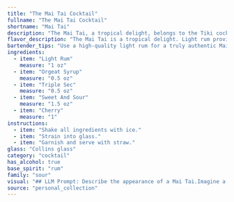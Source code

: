 ```yaml
---
title: "The Mai Tai Cocktail"
fullname: "The Mai Tai Cocktail"
shortname: "Mai Tai"
description: "The Mai Tai, a tropical delight, belongs to the Tiki cocktail family, born in 1944 at Trader Vic's in Oakland, California.  This iconic rum-based cocktail is a vibrant blend of sweet and sour flavors, showcasing the Polynesian influence that swept the cocktail scene in the mid-20th century. "
flavor_description: "The Mai Tai is a tropical delight. Light rum provides a smooth base, while orgeat syrup adds a sweet almond essence. Triple sec offers a citrusy kick, balanced by the tartness of sweet and sour. The cherry adds a touch of fruity sweetness. Overall, it's a complex yet refreshing blend of sweet, sour, and exotic flavors. "
bartender_tips: "Use a high-quality light rum for a truly authentic Mai Tai.  Orgeat syrup can be tricky, so taste it before adding; some are too sweet.  Triple Sec adds citrus, but don't overdo it. Sweet and sour is essential, but adjust the amount for desired sweetness. A fresh lime wedge is a must for garnish. Shake well with ice for a frosty, refreshing drink. "
ingredients:
  - item: "Light Rum"
    measure: "1 oz"
  - item: "Orgeat Syrup"
    measure: "0.5 oz"
  - item: "Triple Sec"
    measure: "0.5 oz"
  - item: "Sweet And Sour"
    measure: "1.5 oz"
  - item: "Cherry"
    measure: "1"
instructions:
  - item: "Shake all ingredients with ice."
  - item: "Strain into glass."
  - item: "Garnish and serve with straw."
glass: "Collins glass"
category: "cocktail"
has_alcohol: true
base_spirit: "rum"
family: "sour"
visual: "## LLM Prompt: Describe the appearance of a Mai Tai.Imagine a classic Mai Tai, freshly poured into a chilled, tiki-style mug. Describe its **color**, **texture**, **garnish**, and **overall aesthetic**. **Focus on the following elements:*** **Color:** Is it a vibrant orange, a deep amber, or something in between? Does it have any layers or gradients?* **Texture:** Is it smooth and silky, or does it have a bit of a frothy head? Are there any ice cubes visible?* **Garnish:** What type of cherry adorns the rim? Is there a pineapple wedge, a sprig of mint, or another tropical garnish? * **Overall aesthetic:** Is it a visually stunning and inviting cocktail, perfect for a beachside sunset? Does it evoke a sense of tropical paradise?**Example response:**The Mai Tai is a vibrant orange, with a subtle amber hue at the bottom. It features a light, frothy head, almost like a cloud, that gives way to a smooth, silky texture. A bright red maraschino cherry sits perched on the rim, while a wedge of pineapple adds a touch of tropical flair. The overall aesthetic is one of vibrant color and refreshing coolness, perfect for a hot summer day. "
source: "personal_collection"
---
```


